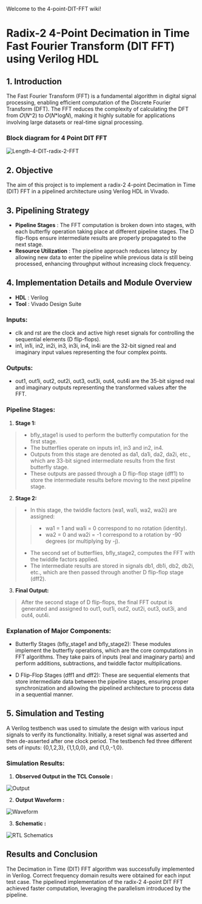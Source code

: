 Welcome to the 4-point-DIT-FFT wiki!
# Radix-2 4-Point Decimation in Time Fast Fourier Transform (DIT FFT) using Verilog HDL

## 1. Introduction
The Fast Fourier Transform (FFT) is a fundamental algorithm in digital signal processing, enabling efficient computation of the Discrete Fourier Transform (DFT). The FFT reduces the complexity of calculating the DFT from 𝑂(𝑁^2) to 𝑂(𝑁*log𝑁), making it highly suitable for applications involving large datasets or real-time signal processing.

### Block diagram for 4 Point DIT FFT

![Length-4-DIT-radix-2-FFT](https://github.com/user-attachments/assets/eb1bf79e-d5b1-4e99-8aa2-64761049393e)

## 2. Objective
The aim of this project is to implement a radix-2 4-point Decimation in Time (DIT) FFT in a pipelined architecture using Verilog HDL in Vivado.

## 3. Pipelining Strategy
* **Pipeline Stages** : The FFT computation is broken down into stages, with each butterfly operation taking place at different pipeline stages. The D flip-flops ensure intermediate results are properly propagated to the next stage.
* **Resource Utilization** : The pipeline approach reduces latency by allowing new data to enter the pipeline while previous data is still being processed, enhancing throughput without increasing clock frequency.

## 4. Implementation Details and Module Overview
* **HDL**  : Verilog
* **Tool** : Vivado Design Suite

### Inputs:
* clk and rst are the clock and active high reset signals for controlling the sequential elements (D flip-flops).
* in1, in1i, in2, in2i, in3, in3i, in4, in4i are the 32-bit signed real and imaginary input values representing the four complex points.

### Outputs:
* out1, out1i, out2, out2i, out3, out3i, out4, out4i are the 35-bit signed real and imaginary outputs representing the transformed values after the FFT.

### Pipeline Stages:
1. **Stage 1:** 
> * bfly_stage1 is used to perform the butterfly computation for the first stage.
> * The butterflies operate on inputs in1, in3 and in2, in4.
> * Outputs from this stage are denoted as da1, da1i, da2, da2i, etc., which are 33-bit signed intermediate results from the first butterfly stage.
> * These outputs are passed through a D flip-flop stage (dff1) to store the intermediate results before moving to the next pipeline stage.

2. **Stage 2:**
> * In this stage, the twiddle factors (wa1, wa1i, wa2, wa2i) are assigned:
> > * wa1 = 1 and wa1i = 0 correspond to no rotation (identity).
> > * wa2 = 0 and wa2i = -1 correspond to a rotation by -90 degrees (or multiplying by -j).
> * The second set of butterflies, bfly_stage2, computes the FFT with the twiddle factors applied.
> * The intermediate results are stored in signals db1, db1i, db2, db2i, etc., which are then passed through another D flip-flop stage (dff2).

3. **Final Output:**
> After the second stage of D flip-flops, the final FFT output is generated and assigned to out1, out1i, out2, out2i, out3, out3i, and out4, out4i.

### Explanation of Major Components:
* Butterfly Stages (bfly_stage1 and bfly_stage2): These modules implement the butterfly operations, which are the core computations in FFT algorithms. They take pairs of inputs (real and imaginary parts) and perform additions, subtractions, and twiddle factor multiplications.

* D Flip-Flop Stages (dff1 and dff2): These are sequential elements that store intermediate data between the pipeline stages, ensuring proper synchronization and allowing the pipelined architecture to process data in a sequential manner.

## 5. Simulation and Testing
A Verilog testbench was used to simulate the design with various input signals to verify its functionality. Initially, a reset signal was asserted and then de-asserted after one clock period. The testbench fed three different sets of inputs: {0,1,2,3}, {1,1,0,0}, and {1,0,-1,0}.

### Simulation Results:

1. **Observed Output in the TCL Console :**

![Output](https://github.com/user-attachments/assets/0d0bd4e3-8eb1-47f9-8568-8d61fca9b396)

2. **Output Waveform :**

![Waveform](https://github.com/user-attachments/assets/69089abd-1ea2-427c-bfe0-603dc69d7a51)

3. **Schematic :**

![RTL Schematics](https://github.com/user-attachments/assets/b33775ef-dd3c-4529-9fa2-8e9be0817ae7)

## Results and Conclusion
The Decimation in Time (DIT) FFT algorithm was successfully implemented in Verilog. Correct frequency domain results were obtained for each input test case. The pipelined implementation of the radix-2 4-point DIT FFT achieved faster computation, leveraging the parallelism introduced by the pipeline.